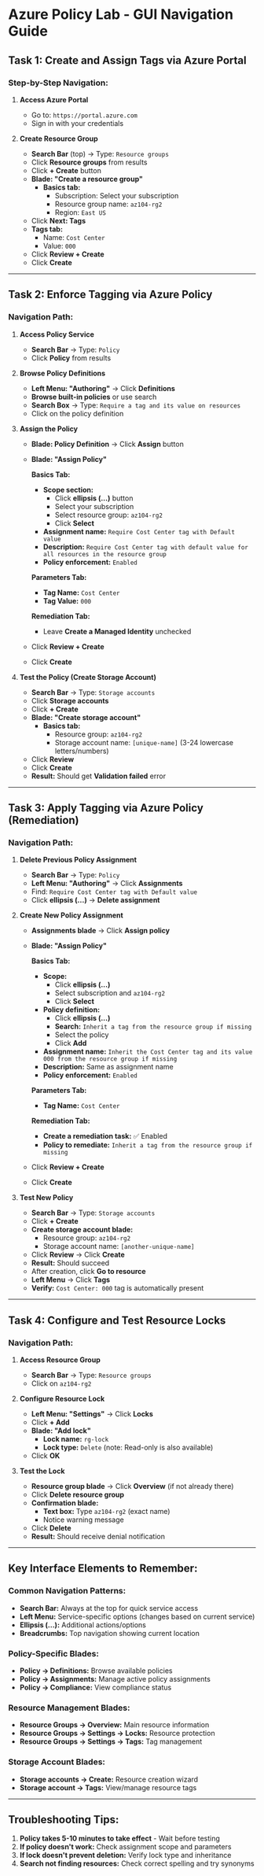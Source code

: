 # Azure Policy Lab - GUI Navigation Guide

## Task 1: Create and Assign Tags via Azure Portal

### Step-by-Step Navigation:

1. **Access Azure Portal**
   - Go to: `https://portal.azure.com`
   - Sign in with your credentials

2. **Create Resource Group**
   - **Search Bar** (top) → Type: `Resource groups`
   - Click **Resource groups** from results
   - Click **+ Create** button
   - **Blade: "Create a resource group"**
     - **Basics tab:**
       - Subscription: Select your subscription
       - Resource group name: `az104-rg2`
       - Region: `East US`
   - Click **Next: Tags**
   - **Tags tab:**
     - Name: `Cost Center`
     - Value: `000`
   - Click **Review + Create**
   - Click **Create**

---

## Task 2: Enforce Tagging via Azure Policy

### Navigation Path:

1. **Access Policy Service**
   - **Search Bar** → Type: `Policy`
   - Click **Policy** from results

2. **Browse Policy Definitions**
   - **Left Menu: "Authoring"** → Click **Definitions**
   - **Browse built-in policies** or use search
   - **Search Box** → Type: `Require a tag and its value on resources`
   - Click on the policy definition

3. **Assign the Policy**
   - **Blade: Policy Definition** → Click **Assign** button
   - **Blade: "Assign Policy"**
     
     **Basics Tab:**
     - **Scope section:**
       - Click **ellipsis (...)** button
       - Select your subscription
       - Select resource group: `az104-rg2`
       - Click **Select**
     - **Assignment name:** `Require Cost Center tag with Default value`
     - **Description:** `Require Cost Center tag with default value for all resources in the resource group`
     - **Policy enforcement:** `Enabled`
     
     **Parameters Tab:**
     - **Tag Name:** `Cost Center`
     - **Tag Value:** `000`
     
     **Remediation Tab:**
     - Leave **Create a Managed Identity** unchecked
   
   - Click **Review + Create**
   - Click **Create**

4. **Test the Policy (Create Storage Account)**
   - **Search Bar** → Type: `Storage accounts`
   - Click **Storage accounts**
   - Click **+ Create**
   - **Blade: "Create storage account"**
     - **Basics tab:**
       - Resource group: `az104-rg2`
       - Storage account name: `[unique-name]` (3-24 lowercase letters/numbers)
   - Click **Review**
   - Click **Create**
   - **Result:** Should get **Validation failed** error

---

## Task 3: Apply Tagging via Azure Policy (Remediation)

### Navigation Path:

1. **Delete Previous Policy Assignment**
   - **Search Bar** → Type: `Policy`
   - **Left Menu: "Authoring"** → Click **Assignments**
   - Find: `Require Cost Center tag with Default value`
   - Click **ellipsis (...)** → **Delete assignment**

2. **Create New Policy Assignment**
   - **Assignments blade** → Click **Assign policy**
   - **Blade: "Assign Policy"**
     
     **Basics Tab:**
     - **Scope:**
       - Click **ellipsis (...)**
       - Select subscription and `az104-rg2`
       - Click **Select**
     - **Policy definition:**
       - Click **ellipsis (...)**
       - **Search:** `Inherit a tag from the resource group if missing`
       - Select the policy
       - Click **Add**
     - **Assignment name:** `Inherit the Cost Center tag and its value 000 from the resource group if missing`
     - **Description:** Same as assignment name
     - **Policy enforcement:** `Enabled`
     
     **Parameters Tab:**
     - **Tag Name:** `Cost Center`
     
     **Remediation Tab:**
     - **Create a remediation task:** ✅ Enabled
     - **Policy to remediate:** `Inherit a tag from the resource group if missing`
   
   - Click **Review + Create**
   - Click **Create**

3. **Test New Policy**
   - **Search Bar** → Type: `Storage accounts`
   - Click **+ Create**
   - **Create storage account blade:**
     - Resource group: `az104-rg2`
     - Storage account name: `[another-unique-name]`
   - Click **Review** → Click **Create**
   - **Result:** Should succeed
   - After creation, click **Go to resource**
   - **Left Menu** → Click **Tags**
   - **Verify:** `Cost Center: 000` tag is automatically present

---

## Task 4: Configure and Test Resource Locks

### Navigation Path:

1. **Access Resource Group**
   - **Search Bar** → Type: `Resource groups`
   - Click on `az104-rg2`

2. **Configure Resource Lock**
   - **Left Menu: "Settings"** → Click **Locks**
   - Click **+ Add**
   - **Blade: "Add lock"**
     - **Lock name:** `rg-lock`
     - **Lock type:** `Delete` (note: Read-only is also available)
   - Click **OK**

3. **Test the Lock**
   - **Resource group blade** → Click **Overview** (if not already there)
   - Click **Delete resource group**
   - **Confirmation blade:**
     - **Text box:** Type `az104-rg2` (exact name)
     - Notice warning message
   - Click **Delete**
   - **Result:** Should receive denial notification

---

## Key Interface Elements to Remember:

### **Common Navigation Patterns:**
- **Search Bar:** Always at the top for quick service access
- **Left Menu:** Service-specific options (changes based on current service)
- **Ellipsis (...):** Additional actions/options
- **Breadcrumbs:** Top navigation showing current location

### **Policy-Specific Blades:**
- **Policy → Definitions:** Browse available policies
- **Policy → Assignments:** Manage active policy assignments
- **Policy → Compliance:** View compliance status

### **Resource Management Blades:**
- **Resource Groups → Overview:** Main resource information
- **Resource Groups → Settings → Locks:** Resource protection
- **Resource Groups → Settings → Tags:** Tag management

### **Storage Account Blades:**
- **Storage accounts → Create:** Resource creation wizard
- **Storage account → Tags:** View/manage resource tags

---

## Troubleshooting Tips:

1. **Policy takes 5-10 minutes to take effect** - Wait before testing
2. **If policy doesn't work:** Check assignment scope and parameters
3. **If lock doesn't prevent deletion:** Verify lock type and inheritance
4. **Search not finding resources:** Check correct spelling and try synonyms